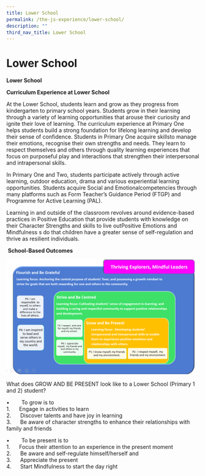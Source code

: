 ```yaml
---
title: Lower School
permalink: /the-js-experience/lower-school/
description: ""
third_nav_title: Lower School
---
```

Lower School 
=============

  

**Lower School**

**Curriculum Experience at Lower School**

At the Lower School, students learn and grow as they progress from kindergarten to primary school years. Students grow in their learning through a variety of learning opportunities that arouse their curiosity and ignite their love of learning. The curriculum experience at Primary One helps students build a strong foundation for lifelong learning and develop their sense of confidence. Students in Primary One acquire skillsto manage their emotions, recognise their own strengths and needs. They learn to respect themselves and others through quality learning experiences that focus on purposeful play and interactions that strengthen their interpersonal and intrapersonal skills. 

In Primary One and Two, students participate actively through active learning, outdoor education, drama and various experiential learning opportunities. Students acquire Social and Emotionalcompetencies through many platforms such as Form Teacher’s Guidance Period (FTGP) and Programme for Active Learning (PAL). 

Learning in and outside of the classroom revolves around evidence-based practices in Positive Education that provide students with knowledge on their Character Strengths and skills to live outPositive Emotions and Mindfulness s do that children have a greater sense of self-regulation and thrive as resilient individuals.
  

 **School-Based Outcomes**
 
 ![](/images/lower%20primary.png)
 
 What does GROW AND BE PRESENT look like to a Lower School (Primary 1 and 2) student?

•        To grow is to   
1.      Engage in activities to learn   
2.      Discover talents and have joy in learning   
3.      Be aware of character strengths to enhance their relationships with family and friends

•        To be present is to  
1.      Focus their attention to an experience in the present moment  
2.      Be aware and self-regulate himself/herself and   
3.      Appreciate the present   
4.      Start Mindfulness to start the day right